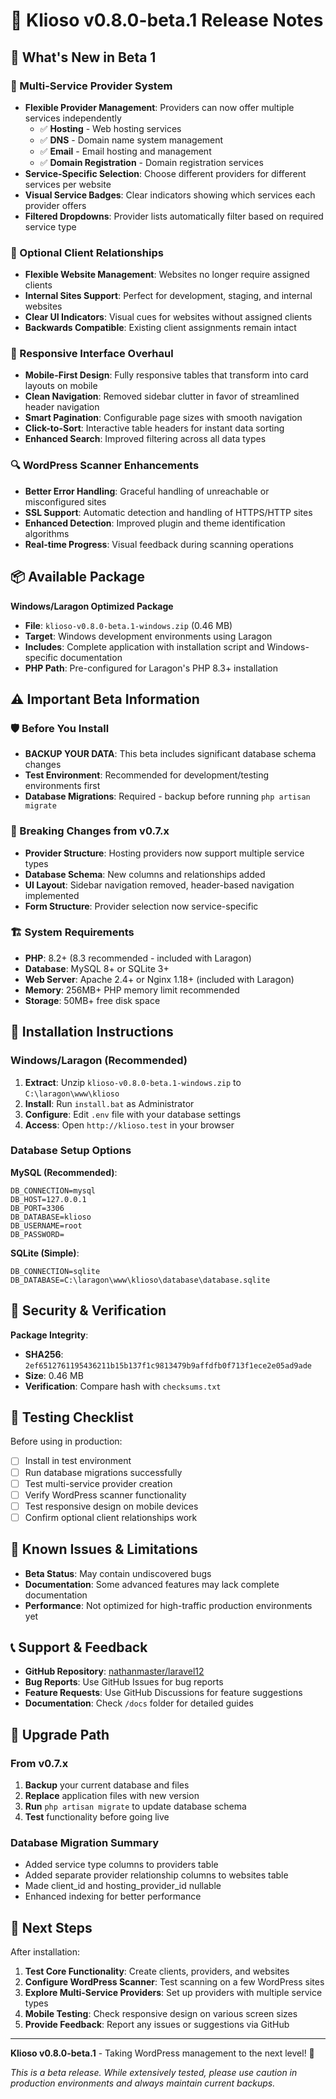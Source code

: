 # 🚀 Klioso v0.8.0-beta.1 Release Notes

## 🎉 What's New in Beta 1

### 🔄 Multi-Service Provider System
- **Flexible Provider Management**: Providers can now offer multiple services independently
  - ✅ **Hosting** - Web hosting services
  - ✅ **DNS** - Domain name system management  
  - ✅ **Email** - Email hosting and management
  - ✅ **Domain Registration** - Domain registration services
- **Service-Specific Selection**: Choose different providers for different services per website
- **Visual Service Badges**: Clear indicators showing which services each provider offers
- **Filtered Dropdowns**: Provider lists automatically filter based on required service type

### 🔗 Optional Client Relationships
- **Flexible Website Management**: Websites no longer require assigned clients
- **Internal Sites Support**: Perfect for development, staging, and internal websites
- **Clear UI Indicators**: Visual cues for websites without assigned clients
- **Backwards Compatible**: Existing client assignments remain intact

### 📱 Responsive Interface Overhaul
- **Mobile-First Design**: Fully responsive tables that transform into card layouts on mobile
- **Clean Navigation**: Removed sidebar clutter in favor of streamlined header navigation
- **Smart Pagination**: Configurable page sizes with smooth navigation
- **Click-to-Sort**: Interactive table headers for instant data sorting
- **Enhanced Search**: Improved filtering across all data types

### 🔍 WordPress Scanner Enhancements
- **Better Error Handling**: Graceful handling of unreachable or misconfigured sites
- **SSL Support**: Automatic detection and handling of HTTPS/HTTP sites
- **Enhanced Detection**: Improved plugin and theme identification algorithms
- **Real-time Progress**: Visual feedback during scanning operations

## 📦 Available Package

**Windows/Laragon Optimized Package**
- **File**: `klioso-v0.8.0-beta.1-windows.zip` (0.46 MB)
- **Target**: Windows development environments using Laragon
- **Includes**: Complete application with installation script and Windows-specific documentation
- **PHP Path**: Pre-configured for Laragon's PHP 8.3+ installation

## ⚠️ Important Beta Information

### 🛡️ Before You Install
- **BACKUP YOUR DATA**: This beta includes significant database schema changes
- **Test Environment**: Recommended for development/testing environments first
- **Database Migrations**: Required - backup before running `php artisan migrate`

### 🔄 Breaking Changes from v0.7.x
- **Provider Structure**: Hosting providers now support multiple service types
- **Database Schema**: New columns and relationships added
- **UI Layout**: Sidebar navigation removed, header-based navigation implemented
- **Form Structure**: Provider selection now service-specific

### 🏗️ System Requirements
- **PHP**: 8.2+ (8.3 recommended - included with Laragon)
- **Database**: MySQL 8+ or SQLite 3+
- **Web Server**: Apache 2.4+ or Nginx 1.18+ (included with Laragon)
- **Memory**: 256MB+ PHP memory limit recommended
- **Storage**: 50MB+ free disk space

## 🚀 Installation Instructions

### Windows/Laragon (Recommended)
1. **Extract**: Unzip `klioso-v0.8.0-beta.1-windows.zip` to `C:\laragon\www\klioso`
2. **Install**: Run `install.bat` as Administrator
3. **Configure**: Edit `.env` file with your database settings
4. **Access**: Open `http://klioso.test` in your browser

### Database Setup Options
**MySQL (Recommended)**:
```env
DB_CONNECTION=mysql
DB_HOST=127.0.0.1
DB_PORT=3306
DB_DATABASE=klioso
DB_USERNAME=root
DB_PASSWORD=
```

**SQLite (Simple)**:
```env
DB_CONNECTION=sqlite
DB_DATABASE=C:\laragon\www\klioso\database\database.sqlite
```

## 🔐 Security & Verification

**Package Integrity**:
- **SHA256**: `2ef6512761195436211b15b137f1c9813479b9affdfb0f713f1ece2e05ad9ade`
- **Size**: 0.46 MB
- **Verification**: Compare hash with `checksums.txt`

## 🧪 Testing Checklist

Before using in production:
- [ ] Install in test environment
- [ ] Run database migrations successfully
- [ ] Test multi-service provider creation
- [ ] Verify WordPress scanner functionality
- [ ] Test responsive design on mobile devices
- [ ] Confirm optional client relationships work

## 🐛 Known Issues & Limitations

- **Beta Status**: May contain undiscovered bugs
- **Documentation**: Some advanced features may lack complete documentation
- **Performance**: Not optimized for high-traffic production environments yet

## 📞 Support & Feedback

- **GitHub Repository**: [nathanmaster/laravel12](https://github.com/nathanmaster/laravel12)
- **Bug Reports**: Use GitHub Issues for bug reports
- **Feature Requests**: Use GitHub Discussions for feature suggestions
- **Documentation**: Check `/docs` folder for detailed guides

## 🔄 Upgrade Path

### From v0.7.x
1. **Backup** your current database and files
2. **Replace** application files with new version
3. **Run** `php artisan migrate` to update database schema
4. **Test** functionality before going live

### Database Migration Summary
- Added service type columns to providers table
- Added separate provider relationship columns to websites table
- Made client_id and hosting_provider_id nullable
- Enhanced indexing for better performance

## 🎯 Next Steps

After installation:
1. **Test Core Functionality**: Create clients, providers, and websites
2. **Configure WordPress Scanner**: Test scanning on a few WordPress sites
3. **Explore Multi-Service Providers**: Set up providers with multiple service types
4. **Mobile Testing**: Check responsive design on various screen sizes
5. **Provide Feedback**: Report any issues or suggestions via GitHub

---

**Klioso v0.8.0-beta.1** - Taking WordPress management to the next level! 🚀

*This is a beta release. While extensively tested, please use caution in production environments and always maintain current backups.*
